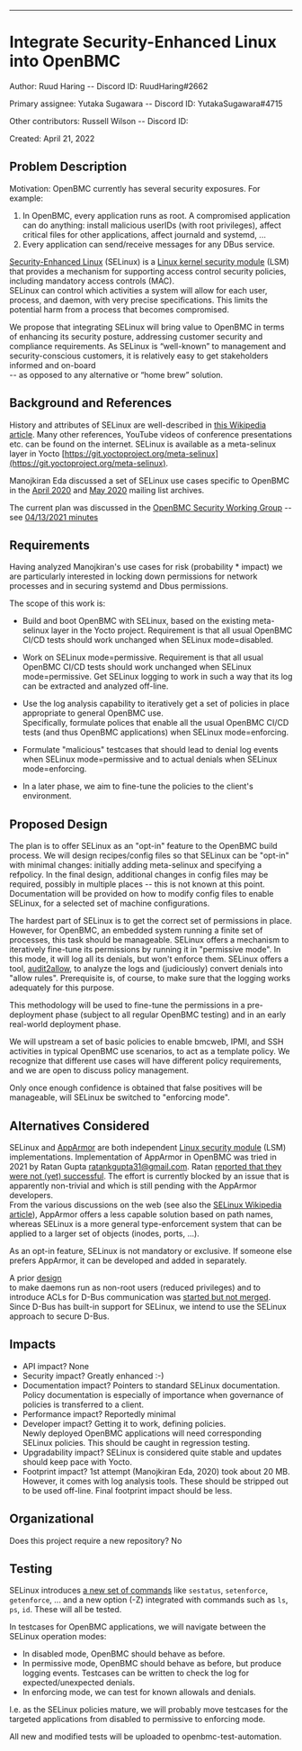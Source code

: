 ﻿____

# Integrate Security-Enhanced Linux into OpenBMC

Author: Ruud Haring   -- Discord ID: RuudHaring#2662

Primary assignee: Yutaka Sugawara -- Discord ID: YutakaSugawara#4715

Other contributors: Russell Wilson -- Discord ID:

Created: April 21, 2022

## Problem Description
Motivation: OpenBMC currently has several security exposures. For example:
 1. In OpenBMC, every application runs as root.  A compromised application
     can do anything: install malicious userIDs (with root privileges), 
     affect critical files for other applications, affect journald and systemd,
     ...
 2. Every application can send/receive messages for any DBus service.

[Security-Enhanced Linux](https://en.wikipedia.org/wiki/Security-Enhanced_Linux) (SELinux) is a [Linux kernel security module](https://en.wikipedia.org/wiki/Linux_Security_Modules) (LSM)
that provides a mechanism for supporting access control security policies,
including mandatory access controls (MAC).  
SELinux can control which activities a system will allow for each user, 
process, and daemon, with very precise specifications. This limits the 
potential harm from a process that becomes compromised.

We propose that integrating SELinux will bring value to OpenBMC in terms of
enhancing its security posture, addressing customer security and compliance
requirements. As SELinux is “well-known” to management and security-conscious
customers, it is relatively easy to get stakeholders informed and on-board  
-- as opposed to any alternative or “home brew” solution.

## Background and References
History and attributes of SELinux are well-described in 
[this Wikipedia article](https://en.wikipedia.org/wiki/Security-Enhanced_Linux).
Many other references, YouTube videos of conference presentations etc. can be
found on the internet. SELinux is available as a meta-selinux layer in Yocto
[https://git.yoctoproject.org/meta-selinux](https://git.yoctoproject.org/meta-selinux).

Manojkiran Eda discussed a set of SELinux use cases specific to OpenBMC in
the [April 2020](https://lists.ozlabs.org/pipermail/openbmc/2020-April/) and [May 2020](https://lists.ozlabs.org/pipermail/openbmc/2020-May/) mailing list archives.

The current plan was discussed in the [OpenBMC Security Working Group](https://github.com/openbmc/openbmc/wiki/Security-working-group) 
-- see [04/13/2021 minutes](https://docs.google.com/document/d/1b7x9BaxsfcukQDqbvZsU2ehMq4xoJRQvLxxsDUWmAOI/edit)

## Requirements
Having analyzed Manojkiran's use cases for risk (probability * impact) we are
particularly interested in locking down permissions for  network processes
and in securing systemd and Dbus permissions.

The scope of this work is: 
 - Build and boot OpenBMC with SELinux, based on the existing 
 meta-selinux layer in the Yocto project.  Requirement is that all usual 
 OpenBMC CI/CD tests should work unchanged when SELinux mode=disabled.
 
 - Work on SELinux mode=permissive. Requirement is that all usual
 OpenBMC CI/CD tests should work unchanged when SELinux mode=permissive.
 Get SELinux logging  to work in such a way that its log can be extracted and
 analyzed off-line. 
 
- Use the log analysis capability to iteratively get a set
 of policies in place appropriate to general OpenBMC use.  
 Specifically, formulate polices that enable all the usual OpenBMC CI/CD tests 
 (and thus OpenBMC applications) when SELinux mode=enforcing.

- Formulate "malicious" testcases that should lead to denial log events when
SELinux mode=permissive and to actual denials when SELinux mode=enforcing.

 - In a later phase, we aim to fine-tune the policies to the client's
 environment. 

## Proposed Design
The plan is to offer SELinux as an "opt-in" feature to the OpenBMC build
process.  We will design recipes/config files so that SELinux can be "opt-in"
with minimal changes: initially adding meta-selinux and specifying a refpolicy.
In the final design, additional changes in config files may be required, 
possibly in multiple places -- this is not known at this point. 
Documentation will be provided on how to modify config files to
enable SELinux, for a selected set of machine configurations.

The hardest part of SELinux is to get the correct set of permissions in place.
However, for OpenBMC, an embedded system running a finite set of
processes, this task should be manageable. SELinux offers a mechanism to
iteratively fine-tune its permissions by running it in "permissive mode".
In this mode, it will log all its denials, but won't enforce them. SELinux offers
a tool, [audit2allow](https://linux.die.net/man/1/audit2allow), to analyze the 
logs and (judiciously) convert denials into "allow rules".
Prerequisite is, of course,  to make sure that the logging works
adequately for this purpose.  

This methodology will be used to fine-tune the permissions in a 
pre-deployment phase (subject to all regular OpenBMC testing) 
and in an early real-world deployment phase.

We will upstream a set of basic policies to enable bmcweb, IPMI, and SSH
activities in typical OpenBMC use scenarios, to act as a template policy. 
We recognize that different use cases will have different policy requirements,
and we are open to discuss policy management. 

Only once enough confidence is obtained that false positives will be
manageable, will SELinux be switched to "enforcing mode".

## Alternatives Considered
SELinux and [AppArmor](https://en.wikipedia.org/wiki/AppArmor) are both independent [Linux security module](https://en.wikipedia.org/wiki/Linux_Security_Modules) (LSM) 
implementations. Implementation  of AppArmor in OpenBMC was tried in 2021 
by Ratan Gupta <ratankgupta31@gmail.com>.  Ratan [reported that they were not
(yet) successful](https://lists.ozlabs.org/pipermail/openbmc/2022-April/030167.html). The effort is currently blocked by an issue that is apparently
non-trivial and which is still pending with the AppArmor developers.  
From the various discussions on the web (see also the [SELinux Wikipedia article](https://en.wikipedia.org/wiki/Security-Enhanced_Linux)),
AppArmor offers a less capable solution based on path names, whereas
SELinux is a more general type-enforcement system that can be applied to a 
larger set of objects (inodes, ports, ...).  

As an opt-in feature, SELinux is not mandatory or exclusive. If someone else
prefers AppArmor, it can be developed and added in separately.

A prior [design](https://gerrit.openbmc-project.xyz/c/openbmc/docs/+/49100/1/designs/deprivileging.md)  
to make daemons run as non-root users (reduced privileges) and to introduce
ACLs for D-Bus communication was [started but not merged](https://gerrit.openbmc-project.xyz/c/openbmc/openbmc/+/42748 ).  
Since D-Bus has built-in support for SELinux, we intend to use the SELinux 
approach to secure D-Bus.


## Impacts
 - API impact? None
 - Security impact?  Greatly enhanced :-)
 - Documentation impact? Pointers to standard SELinux documentation.
 Policy documentation is especially of importance when governance of policies 
 is transferred to a client.
 - Performance impact? Reportedly minimal
 - Developer impact?  Getting it to work, defining policies.  
    Newly deployed OpenBMC applications will need corresponding SELinux policies. 
     This should be caught in regression testing.
 - Upgradability impact?  SELinux is considered quite stable and updates
 should keep pace with Yocto.
 - Footprint impact?  1st attempt (Manojkiran Eda, 2020) took about 20 MB.
However, it comes with log analysis tools.  These should be stripped out to be
used off-line. Final footprint impact should be less.

## Organizational
Does this project require a new repository?  No

## Testing
SELinux introduces [a new set of commands](https://fedoraproject.org/wiki/SELinux/Commands) 
like  `sestatus`, `setenforce`, `getenforce`, ...
and a new option (-Z) integrated with commands such as `ls`, `ps`, `id`.
These will all be tested.

In testcases for OpenBMC applications, we will navigate between the SELinux 
operation modes:
- In disabled mode, OpenBMC should behave as before.
- In permissive mode, OpenBMC should behave as before, but produce logging
   events.  Testcases can be written to check the log for expected/unexpected 
   denials.
- In enforcing mode, we can test for known allowals and denials.

I.e. as the SELinux policies mature, we will probably move testcases for the 
targeted applications from disabled to permissive to enforcing mode.

All new and modified tests will be uploaded to openbmc-test-automation.

